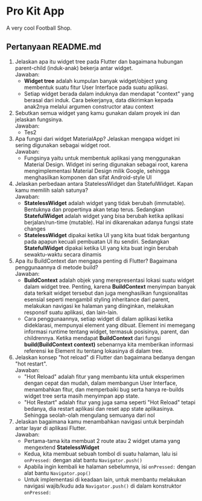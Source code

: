# Pro Kit App

A very cool Football Shop.

## Pertanyaan README.md

1. Jelaskan apa itu widget tree pada Flutter dan bagaimana hubungan parent-child (induk-anak) bekerja antar widget.\
Jawaban:
    * **Widget tree** adalah kumpulan banyak widget/object yang membentuk suatu fitur User Interface pada suatu aplikasi.
    * Setiap widget berada dalam induknya dan mendapat "context" yang berasal dari induk. Cara bekerjanya, data dikirimkan kepada anak2nya melalui argumen constructor atau context
2. Sebutkan semua widget yang kamu gunakan dalam proyek ini dan jelaskan fungsinya.\
Jawaban:
    * Tes2
3. Apa fungsi dari widget MaterialApp? Jelaskan mengapa widget ini sering digunakan sebagai widget root.\
Jawaban:
    * Fungsinya yaitu untuk membentuk aplikasi yang menggunakan Material Design. Widget ini sering digunakan sebagai root, karena mengimplementasi Material Design milik Google, sehingga menghasilkan komponen dan sifat Android-style UI 
4. Jelaskan perbedaan antara StatelessWidget dan StatefulWidget. Kapan kamu memilih salah satunya?\
Jawaban:
    * **StatelessWidget** adalah widget yang tidak berubah (immutable). Bentuknya dan propertinya akan tetap terus. Sedangkan **StatefulWidget** adalah widget yang bisa berubah ketika aplikasi berjalan/run-time (mutable). Hal ini dikarenakan adanya fungsi state changes
    * **StatelessWidget** dipakai ketika UI yang kita buat tidak bergantung pada apapun kecuali pembuatan UI itu sendiri. Sedangkan **StatefulWidget** dipakai ketika UI yang kita buat ingin berubah sewaktu-waktu secara dinamis 
5. Apa itu BuildContext dan mengapa penting di Flutter? Bagaimana penggunaannya di metode build?\
Jawaban:
    * **BuildContext** adalah objek yang merepresentasi lokasi suatu widget dalam widget tree. Penting, karena **BuildContext** menyimpan banyak data terkait widget tersebut dan juga menghasilkan fungsionalitas esensial seperti mengambil styling inheritance dari parent, melakukan navigasi ke halaman yang diinginkan, melakukan responsif suatu aplikasi, dan lain-lain.
    * Cara penggunaannya, setiap widget di dalam aplikasi ketika dideklarasi, mempunyai element yang dibuat. Element ini memegang informasi runtime tentang widget, termasuk posisinya, parent, dan childrennya. Ketika mendapat **BuildContext** dari fungsi **build(BuildContext context)** sebenarnya kita memberikan informasi referensi ke Element itu tentang lokasinya di dalam tree. 
6. Jelaskan konsep "hot reload" di Flutter dan bagaimana bedanya dengan "hot restart".\
Jawaban:
    * "Hot Reload" adalah fitur yang membantu kita untuk eksperimen dengan cepat dan mudah, dalam membangun User Interface, menambahkan fitur, dan memperbaiki bug serta hanya re-builds widget tree serta masih menyimpan app state. 
    * "Hot Restart" adalah fitur yang juga sama seperti "Hot Reload" tetapi bedanya, dia restart aplikasi dan reset app state aplikasinya. Sehingga seolah-olah mengulang semuanya dari nol
7. Jelaskan bagaimana kamu menambahkan navigasi untuk berpindah antar layar di aplikasi Flutter.\
Jawaban:
    * Pertama-tama kita membuat 2 route atau 2 widget utama yang mengextend **StatelessWidget**
    * Kedua, kita membuat sebuah tombol di suatu halaman, lalu isi ```onPressed:``` dengan alat bantu ```Navigator.push()```
    * Apabila ingin kembali ke halaman sebelumnya, isi ```onPressed:``` dengan alat bantu ```Navigator.pop()```
    * Untuk implementasi di keadaan lain, untuk membantu melakukan navigasi wajib/kudu ada ```Navigator.push()``` di dalam konstruktor ```onPressed:```